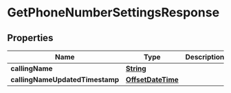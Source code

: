 

# GetPhoneNumberSettingsResponse


## Properties

| Name | Type | Description | Notes |
|------------ | ------------- | ------------- | -------------|
|**callingName** | [**String**](String.md) |  |  [optional] |
|**callingNameUpdatedTimestamp** | [**OffsetDateTime**](OffsetDateTime.md) |  |  [optional] |



